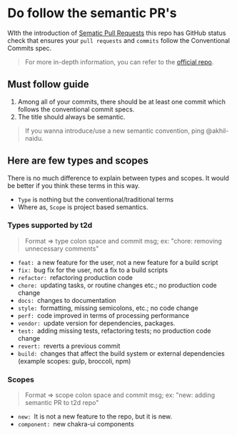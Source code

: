 # Do follow the semantic PR's

WIth the introduction of [Sematic Pull Requests](https://github.com/zeke/semantic-pull-requests) this repo has GitHub status check that ensures your `pull requests` and `commits` follow the Conventional Commits spec.

> For more in-depth information, you can refer to the [official repo](https://github.com/zeke/semantic-pull-requests).

## Must follow guide

1. Among all of your commits, there should be at least one commit which follows the conventional commit specs.
2. The title should always be semantic.

> If you wanna introduce/use a new semantic convention, ping @akhil-naidu.

## Here are few types and scopes

There is no much difference to explain between types and scopes. It would be better if you think these terms in this way.

- `Type` is nothing but the conventional/traditional terms
- Where as, `Scope` is project based semantics.

### Types supported by t2d

> Format => type colon space and commit msg; ex: "chore: removing unnecessary comments"

- `feat: `a new feature for the user, not a new feature for a build script
- `fix: `bug fix for the user, not a fix to a build scripts
- `refactor: `refactoring production code
- `chore: `updating tasks, or routine changes etc.; no production code change
- `docs: `changes to documentation
- `style: `formatting, missing semicolons, etc.; no code change
- `perf: `code improved in terms of processing performance
- `vendor: `update version for dependencies, packages.
- `test: `adding missing tests, refactoring tests; no production code change
- `revert: `reverts a previous commit
- `build: `changes that affect the build system or external dependencies (example scopes: gulp, broccoli, npm)

### Scopes

> Format => scope colon space and commit msg; ex: "new: adding semantic PR to t2d repo"

- `new: `It is not a new feature to the repo, but it is new.
- `component: `new chakra-ui components
